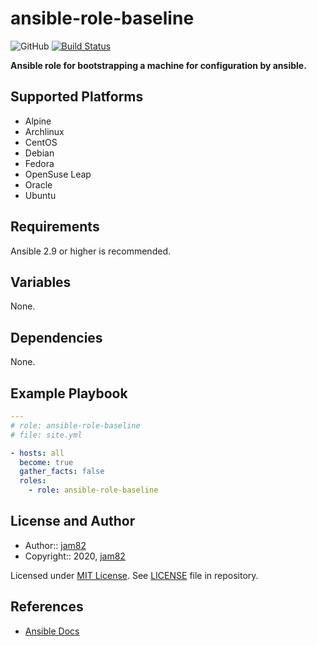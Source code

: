 # ansible-role-baseline

![GitHub](https://img.shields.io/github/license/jam82/ansible-role-baseline) [![Build Status](https://travis-ci.org/jam82/ansible-role-baseline.svg?branch=master)](https://travis-ci.org/jam82/ansible-role-baseline)

**Ansible role for bootstrapping a machine for configuration by ansible.**

## Supported Platforms

- Alpine
- Archlinux
- CentOS
- Debian
- Fedora
- OpenSuse Leap
- Oracle
- Ubuntu

## Requirements

Ansible 2.9 or higher is recommended.

## Variables

None.

## Dependencies

None.

## Example Playbook

```yaml
---
# role: ansible-role-baseline
# file: site.yml

- hosts: all
  become: true
  gather_facts: false
  roles:
    - role: ansible-role-baseline
```

## License and Author

- Author:: [jam82](https://github.com/jam82/)
- Copyright:: 2020, [jam82](https://github.com/jam82/)

Licensed under [MIT License](https://opensource.org/licenses/MIT).
See [LICENSE](https://github.com/jam82/ansible-role-baseline/blob/master/LICENSE) file in repository.

## References

- [Ansible Docs](https://docs.ansible.com/)
